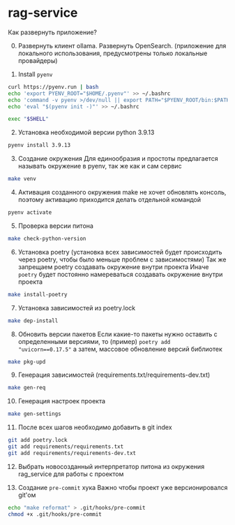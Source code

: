 # rag-service

Как развернуть приложение?

0. Развернуть клиент ollama. Развернуть OpenSearch. 
(приложение для локального использования, предусмотрены только локальные провайдеры)

1. Install `pyenv`
```bash
curl https://pyenv.run | bash
echo 'export PYENV_ROOT="$HOME/.pyenv"' >> ~/.bashrc
echo 'command -v pyenv >/dev/null || export PATH="$PYENV_ROOT/bin:$PATH"' >> ~/.bashrc
echo 'eval "$(pyenv init -)"' >> ~/.bashrc

exec "$SHELL"
```


2. Установка необходимой версии python 3.9.13
```bash
pyenv install 3.9.13
```

3. Создание окружения
Для единообразия и простоты предлагается называть окружение в pyenv,
так же как и сам сервис
```bash
make venv
```

4. Активация созданного окружения make не хочет обновлять консоль, 
поэтому активацию приходится делать отдельной командой
```bash
pyenv activate 
```

5. Проверка версии питона
```bash
make check-python-version
```

6. Установка poetry (установка всех зависимостей будет происходить через poetry, чтобы было меньше проблем с зависимостями)
Так же запрещаем poetry создавать окружение внутри проекта
Иначе `poetry` будет постоянно намереваться создавать окружение внутри проекта
```bash
make install-poetry
```

7. Установка зависимостей из poetry.lock
```bash
make dep-install
```

8. Обновить версии пакетов
Если какие-то пакеты нужно оставить с определенными версиями, то
    (пример)
`poetry add  "uvicorn==0.17.5"`
а затем, массовое обновление версий библиотек
```bash 
make pkg-upd 
```

9. Генерация зависимостей (requirements.txt/requirements-dev.txt)
```bash 
make gen-req
```

10. Генерация настроек проекта
```bash
make gen-settings
```

11. После всех шагов необходимо добавить в git index
```bash
git add poetry.lock
git add requirements/requirements.txt
git add requirements/requirements-dev.txt 
```

12. Выбрать новосозданный интерпретатор питона из окружения rag_service для работы с проектом

13. Создание `pre-commit` хука
Важно чтобы проект уже версионировался git'ом
```bash
echo "make reformat" > .git/hooks/pre-commit
chmod +x .git/hooks/pre-commit
```